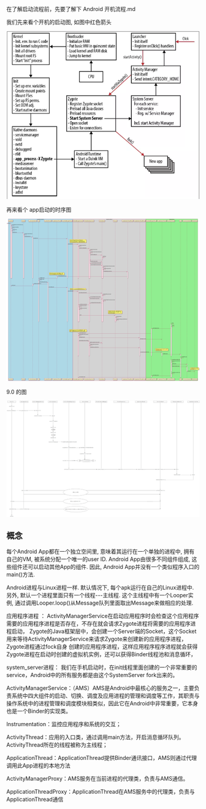 
在了解启动流程前，先要了解下 Android          开机流程.md


我们先来看个开机的启动图, 如图中红色箭头

![](https://github.com/fumeidonga/markdownPic/blob/master/yuanli/android_start.png?raw=true)

再来看个 app启动的时序图

![](https://github.com/fumeidonga/markdownPic/blob/master/yuanli/launcher_app.png?raw=true)

9.0 的图

![](https://github.com/fumeidonga/markdownPic/blob/master/yuanli/launcher_app.jpg?raw=true)

## 概念
每个Android App都在一个独立空间里, 意味着其运行在一个单独的进程中, 拥有自己的VM, 被系统分配一个唯一的user ID.
Android App由很多不同组件组成, 这些组件还可以启动其他App的组件. 因此, Android App并没有一个类似程序入口的main()方法.

Android进程与Linux进程一样. 默认情况下, 每个apk运行在自己的Linux进程中. 另外, 默认一个进程里面只有一个线程---主线程.
 这个主线程中有一个Looper实例, 通过调用Looper.loop()从Message队列里面取出Message来做相应的处理.

应用程序进程 ： ActivityManagerService在启动应用程序时会检查这个应用程序需要的应用程序进程是否存在，不存在就会请求Zygote进程将需要的应用程序进程启动，
Zygote的Java框架层中，会创建一个Server端的Socket，这个Socket用来等待ActivityManagerService来请求Zygote来创建新的应用程序进程，Zygote进程通过fock自身
创建的应用程序进程，这样应用程序程序进程就会获得Zygote进程在启动时创建的虚拟机实例，还可以获得Binder线程池和消息循环，

system_server进程： 我们在手机启动时，在init线程里面创建的一个非常重要的service，Android中的所有服务都是由这个SystemServer fork出来的。

ActivityManagerService：（AMS）AMS是Android中最核心的服务之一，主要负责系统中四大组件的启动、切换、调度及应用进程的管理和调度等工作，其职责与操作系统中的进程管理和调度模块相类似，因此它在Android中非常重要，它本身也是一个Binder的实现类。

Instrumentation：监控应用程序和系统的交互；

ActivityThread：应用的入口类，通过调用main方法，开启消息循环队列。ActivityThread所在的线程被称为主线程；

ApplicationThread：ApplicationThread提供Binder通讯接口，AMS则通过代理调用此App进程的本地方法

ActivityManagerProxy：AMS服务在当前进程的代理类，负责与AMS通信。

ApplicationThreadProxy：ApplicationThread在AMS服务中的代理类，负责与ApplicationThread通信


















